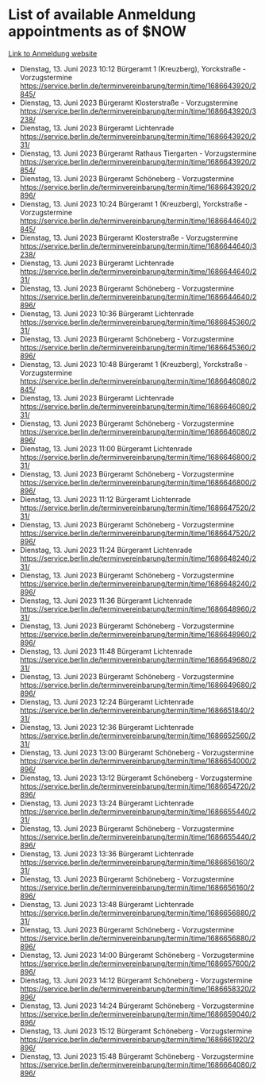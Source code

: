 # List of available Anmeldung appointments as of $NOW
[Link to Anmeldung website](https://service.berlin.de/terminvereinbarung/termin/tag.php?termin=1&anliegen[]=120686&dienstleisterlist=122210,122217,327316,122219,327312,122227,327314,122231,327346,122243,327348,122254,122252,329742,122260,329745,122262,329748,122271,327278,122273,327274,122277,327276,330436,122280,327294,122282,327290,122284,327292,122291,327270,122285,327266,122286,327264,122296,327268,150230,329760,122297,327286,122294,327284,122312,329763,122314,329775,122304,327330,122311,327334,122309,327332,317869,122281,327352,122279,329772,122283,122276,327324,122274,327326,122267,329766,122246,327318,122251,327320,122257,327322,122208,327298,122226,327300&herkunft=http%3A%2F%2Fservice.berlin.de%2Fdienstleistung%2F120686%2F)
- Dienstag, 13. Juni 2023 10:12 Bürgeramt 1 (Kreuzberg), Yorckstraße - Vorzugstermine https://service.berlin.de/terminvereinbarung/termin/time/1686643920/2845/
- Dienstag, 13. Juni 2023  Bürgeramt Klosterstraße - Vorzugstermine https://service.berlin.de/terminvereinbarung/termin/time/1686643920/3238/
- Dienstag, 13. Juni 2023  Bürgeramt Lichtenrade https://service.berlin.de/terminvereinbarung/termin/time/1686643920/231/
- Dienstag, 13. Juni 2023  Bürgeramt Rathaus Tiergarten - Vorzugstermine https://service.berlin.de/terminvereinbarung/termin/time/1686643920/2854/
- Dienstag, 13. Juni 2023  Bürgeramt Schöneberg - Vorzugstermine https://service.berlin.de/terminvereinbarung/termin/time/1686643920/2896/
- Dienstag, 13. Juni 2023 10:24 Bürgeramt 1 (Kreuzberg), Yorckstraße - Vorzugstermine https://service.berlin.de/terminvereinbarung/termin/time/1686644640/2845/
- Dienstag, 13. Juni 2023  Bürgeramt Klosterstraße - Vorzugstermine https://service.berlin.de/terminvereinbarung/termin/time/1686644640/3238/
- Dienstag, 13. Juni 2023  Bürgeramt Lichtenrade https://service.berlin.de/terminvereinbarung/termin/time/1686644640/231/
- Dienstag, 13. Juni 2023  Bürgeramt Schöneberg - Vorzugstermine https://service.berlin.de/terminvereinbarung/termin/time/1686644640/2896/
- Dienstag, 13. Juni 2023 10:36 Bürgeramt Lichtenrade https://service.berlin.de/terminvereinbarung/termin/time/1686645360/231/
- Dienstag, 13. Juni 2023  Bürgeramt Schöneberg - Vorzugstermine https://service.berlin.de/terminvereinbarung/termin/time/1686645360/2896/
- Dienstag, 13. Juni 2023 10:48 Bürgeramt 1 (Kreuzberg), Yorckstraße - Vorzugstermine https://service.berlin.de/terminvereinbarung/termin/time/1686646080/2845/
- Dienstag, 13. Juni 2023  Bürgeramt Lichtenrade https://service.berlin.de/terminvereinbarung/termin/time/1686646080/231/
- Dienstag, 13. Juni 2023  Bürgeramt Schöneberg - Vorzugstermine https://service.berlin.de/terminvereinbarung/termin/time/1686646080/2896/
- Dienstag, 13. Juni 2023 11:00 Bürgeramt Lichtenrade https://service.berlin.de/terminvereinbarung/termin/time/1686646800/231/
- Dienstag, 13. Juni 2023  Bürgeramt Schöneberg - Vorzugstermine https://service.berlin.de/terminvereinbarung/termin/time/1686646800/2896/
- Dienstag, 13. Juni 2023 11:12 Bürgeramt Lichtenrade https://service.berlin.de/terminvereinbarung/termin/time/1686647520/231/
- Dienstag, 13. Juni 2023  Bürgeramt Schöneberg - Vorzugstermine https://service.berlin.de/terminvereinbarung/termin/time/1686647520/2896/
- Dienstag, 13. Juni 2023 11:24 Bürgeramt Lichtenrade https://service.berlin.de/terminvereinbarung/termin/time/1686648240/231/
- Dienstag, 13. Juni 2023  Bürgeramt Schöneberg - Vorzugstermine https://service.berlin.de/terminvereinbarung/termin/time/1686648240/2896/
- Dienstag, 13. Juni 2023 11:36 Bürgeramt Lichtenrade https://service.berlin.de/terminvereinbarung/termin/time/1686648960/231/
- Dienstag, 13. Juni 2023  Bürgeramt Schöneberg - Vorzugstermine https://service.berlin.de/terminvereinbarung/termin/time/1686648960/2896/
- Dienstag, 13. Juni 2023 11:48 Bürgeramt Lichtenrade https://service.berlin.de/terminvereinbarung/termin/time/1686649680/231/
- Dienstag, 13. Juni 2023  Bürgeramt Schöneberg - Vorzugstermine https://service.berlin.de/terminvereinbarung/termin/time/1686649680/2896/
- Dienstag, 13. Juni 2023 12:24 Bürgeramt Lichtenrade https://service.berlin.de/terminvereinbarung/termin/time/1686651840/231/
- Dienstag, 13. Juni 2023 12:36 Bürgeramt Lichtenrade https://service.berlin.de/terminvereinbarung/termin/time/1686652560/231/
- Dienstag, 13. Juni 2023 13:00 Bürgeramt Schöneberg - Vorzugstermine https://service.berlin.de/terminvereinbarung/termin/time/1686654000/2896/
- Dienstag, 13. Juni 2023 13:12 Bürgeramt Schöneberg - Vorzugstermine https://service.berlin.de/terminvereinbarung/termin/time/1686654720/2896/
- Dienstag, 13. Juni 2023 13:24 Bürgeramt Lichtenrade https://service.berlin.de/terminvereinbarung/termin/time/1686655440/231/
- Dienstag, 13. Juni 2023  Bürgeramt Schöneberg - Vorzugstermine https://service.berlin.de/terminvereinbarung/termin/time/1686655440/2896/
- Dienstag, 13. Juni 2023 13:36 Bürgeramt Lichtenrade https://service.berlin.de/terminvereinbarung/termin/time/1686656160/231/
- Dienstag, 13. Juni 2023  Bürgeramt Schöneberg - Vorzugstermine https://service.berlin.de/terminvereinbarung/termin/time/1686656160/2896/
- Dienstag, 13. Juni 2023 13:48 Bürgeramt Lichtenrade https://service.berlin.de/terminvereinbarung/termin/time/1686656880/231/
- Dienstag, 13. Juni 2023  Bürgeramt Schöneberg - Vorzugstermine https://service.berlin.de/terminvereinbarung/termin/time/1686656880/2896/
- Dienstag, 13. Juni 2023 14:00 Bürgeramt Schöneberg - Vorzugstermine https://service.berlin.de/terminvereinbarung/termin/time/1686657600/2896/
- Dienstag, 13. Juni 2023 14:12 Bürgeramt Schöneberg - Vorzugstermine https://service.berlin.de/terminvereinbarung/termin/time/1686658320/2896/
- Dienstag, 13. Juni 2023 14:24 Bürgeramt Schöneberg - Vorzugstermine https://service.berlin.de/terminvereinbarung/termin/time/1686659040/2896/
- Dienstag, 13. Juni 2023 15:12 Bürgeramt Schöneberg - Vorzugstermine https://service.berlin.de/terminvereinbarung/termin/time/1686661920/2896/
- Dienstag, 13. Juni 2023 15:48 Bürgeramt Schöneberg - Vorzugstermine https://service.berlin.de/terminvereinbarung/termin/time/1686664080/2896/
